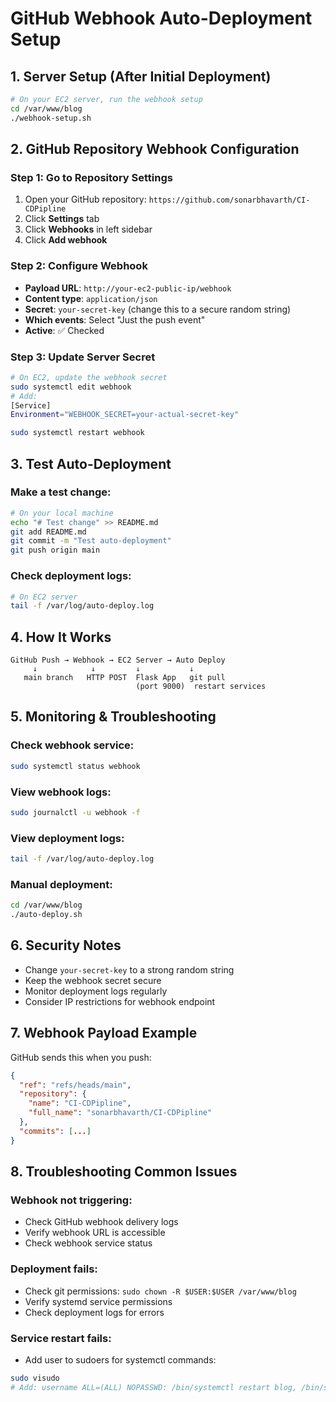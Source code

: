 # GitHub Webhook Auto-Deployment Setup

## 1. Server Setup (After Initial Deployment)

```bash
# On your EC2 server, run the webhook setup
cd /var/www/blog
./webhook-setup.sh
```

## 2. GitHub Repository Webhook Configuration

### Step 1: Go to Repository Settings
1. Open your GitHub repository: `https://github.com/sonarbhavarth/CI-CDPipline`
2. Click **Settings** tab
3. Click **Webhooks** in left sidebar
4. Click **Add webhook**

### Step 2: Configure Webhook
- **Payload URL**: `http://your-ec2-public-ip/webhook`
- **Content type**: `application/json`
- **Secret**: `your-secret-key` (change this to a secure random string)
- **Which events**: Select "Just the push event"
- **Active**: ✅ Checked

### Step 3: Update Server Secret
```bash
# On EC2, update the webhook secret
sudo systemctl edit webhook
# Add:
[Service]
Environment="WEBHOOK_SECRET=your-actual-secret-key"

sudo systemctl restart webhook
```

## 3. Test Auto-Deployment

### Make a test change:
```bash
# On your local machine
echo "# Test change" >> README.md
git add README.md
git commit -m "Test auto-deployment"
git push origin main
```

### Check deployment logs:
```bash
# On EC2 server
tail -f /var/log/auto-deploy.log
```

## 4. How It Works

```
GitHub Push → Webhook → EC2 Server → Auto Deploy
     ↓            ↓         ↓           ↓
   main branch   HTTP POST  Flask App   git pull
                            (port 9000)  restart services
```

## 5. Monitoring & Troubleshooting

### Check webhook service:
```bash
sudo systemctl status webhook
```

### View webhook logs:
```bash
sudo journalctl -u webhook -f
```

### View deployment logs:
```bash
tail -f /var/log/auto-deploy.log
```

### Manual deployment:
```bash
cd /var/www/blog
./auto-deploy.sh
```

## 6. Security Notes

- Change `your-secret-key` to a strong random string
- Keep the webhook secret secure
- Monitor deployment logs regularly
- Consider IP restrictions for webhook endpoint

## 7. Webhook Payload Example

GitHub sends this when you push:
```json
{
  "ref": "refs/heads/main",
  "repository": {
    "name": "CI-CDPipline",
    "full_name": "sonarbhavarth/CI-CDPipline"
  },
  "commits": [...]
}
```

## 8. Troubleshooting Common Issues

### Webhook not triggering:
- Check GitHub webhook delivery logs
- Verify webhook URL is accessible
- Check webhook service status

### Deployment fails:
- Check git permissions: `sudo chown -R $USER:$USER /var/www/blog`
- Verify systemd service permissions
- Check deployment logs for errors

### Service restart fails:
- Add user to sudoers for systemctl commands:
```bash
sudo visudo
# Add: username ALL=(ALL) NOPASSWD: /bin/systemctl restart blog, /bin/systemctl reload nginx
```
